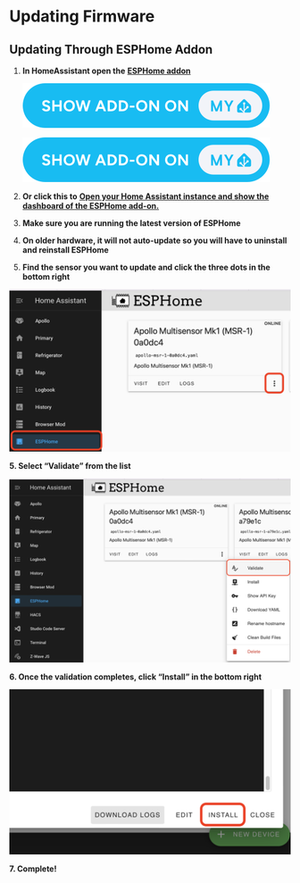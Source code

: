 # Updating Firmware

## Updating Through ESPHome Addon

1. **In HomeAssistant open the** <a href="https://esphome.io/guides/getting_started_hassio.html" target="_blank" rel="noreferrer nofollow noopener"><strong>ESPHome addon</strong></a>

   <a href="https://my.home-assistant.io/redirect/supervisor_addon/?addon=5c53de3b_esphome&amp;repository_url=https%3A%2F%2Fgithub.com%2Fesphome%2Fhome-assistant-addon" title="Open the ESPHome Addon" target="_blank" rel="noopener"><img src="assets/supervisor-addon.svg" /></a>

   ![](assets/esphome-addon-image.svg)

2. **Or click this to** [**Open your Home Assistant instance and show the dashboard of the ESPHome add-on.**](https://my.home-assistant.io/redirect/supervisor_addon/?addon=5c53de3b_esphome&amp;repository_url=https%3A%2F%2Fgithub.com%2Fesphome%2Fhome-assistant-addon "Open your Home Assistant instance and show the dashboard of the ESPHome add-on.")
3. **Make sure you are running the latest version of ESPHome**
4. **On older hardware, it will not auto-update so you will have to uninstall and reinstall ESPHome**
5. **Find the sensor you want to update and click the three dots in the bottom right**

**![Firmware1.png](../assets/firmware1.png)**

**5\. Select “Validate” from the list**

![Firmware2.png](../assets/firmware2.png)

**6\. Once the validation completes, click “Install” in the bottom right**

![Firmware3.png](../assets/firmware3.png)

**7\. Complete!**